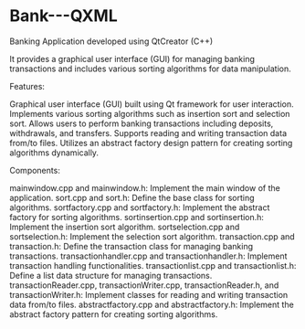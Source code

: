 # Bank---QXML
Banking Application developed using QtCreator (C++)

It provides a graphical user interface (GUI) for managing banking transactions and includes various sorting algorithms for data manipulation.

Features:

Graphical user interface (GUI) built using Qt framework for user interaction.
Implements various sorting algorithms such as insertion sort and selection sort.
Allows users to perform banking transactions including deposits, withdrawals, and transfers.
Supports reading and writing transaction data from/to files.
Utilizes an abstract factory design pattern for creating sorting algorithms dynamically.

Components:

mainwindow.cpp and mainwindow.h: Implement the main window of the application.
sort.cpp and sort.h: Define the base class for sorting algorithms.
sortfactory.cpp and sortfactory.h: Implement the abstract factory for sorting algorithms.
sortinsertion.cpp and sortinsertion.h: Implement the insertion sort algorithm.
sortselection.cpp and sortselection.h: Implement the selection sort algorithm.
transaction.cpp and transaction.h: Define the transaction class for managing banking transactions.
transactionhandler.cpp and transactionhandler.h: Implement transaction handling functionalities.
transactionlist.cpp and transactionlist.h: Define a list data structure for managing transactions.
transactionReader.cpp, transactionWriter.cpp, transactionReader.h, and transactionWriter.h: Implement classes for reading and writing transaction data from/to files.
abstractfactory.cpp and abstractfactory.h: Implement the abstract factory pattern for creating sorting algorithms.
